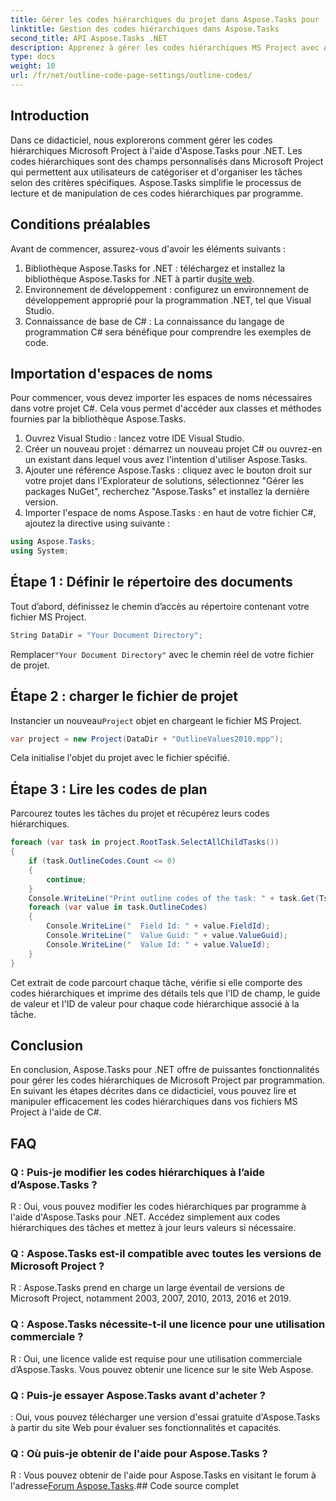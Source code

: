 ```yaml
---
title: Gérer les codes hiérarchiques du projet dans Aspose.Tasks pour .NET
linktitle: Gestion des codes hiérarchiques dans Aspose.Tasks
second_title: API Aspose.Tasks .NET
description: Apprenez à gérer les codes hiérarchiques MS Project avec Aspose.Tasks pour .NET. Simplifiez l’organisation du projet sans effort.
type: docs
weight: 10
url: /fr/net/outline-code-page-settings/outline-codes/
---
```

## Introduction
Dans ce didacticiel, nous explorerons comment gérer les codes hiérarchiques Microsoft Project à l'aide d'Aspose.Tasks pour .NET. Les codes hiérarchiques sont des champs personnalisés dans Microsoft Project qui permettent aux utilisateurs de catégoriser et d'organiser les tâches selon des critères spécifiques. Aspose.Tasks simplifie le processus de lecture et de manipulation de ces codes hiérarchiques par programme.
## Conditions préalables
Avant de commencer, assurez-vous d'avoir les éléments suivants :
1.  Bibliothèque Aspose.Tasks for .NET : téléchargez et installez la bibliothèque Aspose.Tasks for .NET à partir du[site web](https://releases.aspose.com/tasks/net/).
2. Environnement de développement : configurez un environnement de développement approprié pour la programmation .NET, tel que Visual Studio.
3. Connaissance de base de C# : La connaissance du langage de programmation C# sera bénéfique pour comprendre les exemples de code.

## Importation d'espaces de noms
Pour commencer, vous devez importer les espaces de noms nécessaires dans votre projet C#. Cela vous permet d'accéder aux classes et méthodes fournies par la bibliothèque Aspose.Tasks.
1. Ouvrez Visual Studio : lancez votre IDE Visual Studio.
2. Créer un nouveau projet : démarrez un nouveau projet C# ou ouvrez-en un existant dans lequel vous avez l'intention d'utiliser Aspose.Tasks.
3. Ajouter une référence Aspose.Tasks : cliquez avec le bouton droit sur votre projet dans l'Explorateur de solutions, sélectionnez "Gérer les packages NuGet", recherchez "Aspose.Tasks" et installez la dernière version.
4. Importer l'espace de noms Aspose.Tasks : en haut de votre fichier C#, ajoutez la directive using suivante :
```csharp
using Aspose.Tasks;
using System;

```
## Étape 1 : Définir le répertoire des documents
Tout d’abord, définissez le chemin d’accès au répertoire contenant votre fichier MS Project.
```csharp
String DataDir = "Your Document Directory";
```
 Remplacer`"Your Document Directory"` avec le chemin réel de votre fichier de projet.
## Étape 2 : charger le fichier de projet
 Instancier un nouveau`Project` objet en chargeant le fichier MS Project.
```csharp
var project = new Project(DataDir + "OutlineValues2010.mpp");
```
Cela initialise l'objet du projet avec le fichier spécifié.
## Étape 3 : Lire les codes de plan
Parcourez toutes les tâches du projet et récupérez leurs codes hiérarchiques.
```csharp
foreach (var task in project.RootTask.SelectAllChildTasks())
{
    if (task.OutlineCodes.Count <= 0)
    {
        continue;
    }
    Console.WriteLine("Print outline codes of the task: " + task.Get(Tsk.Name));
    foreach (var value in task.OutlineCodes)
    {
        Console.WriteLine("  Field Id: " + value.FieldId);
        Console.WriteLine("  Value Guid: " + value.ValueGuid);
        Console.WriteLine("  Value Id: " + value.ValueId);
    }
}
```
Cet extrait de code parcourt chaque tâche, vérifie si elle comporte des codes hiérarchiques et imprime des détails tels que l'ID de champ, le guide de valeur et l'ID de valeur pour chaque code hiérarchique associé à la tâche.

## Conclusion
En conclusion, Aspose.Tasks pour .NET offre de puissantes fonctionnalités pour gérer les codes hiérarchiques de Microsoft Project par programmation. En suivant les étapes décrites dans ce didacticiel, vous pouvez lire et manipuler efficacement les codes hiérarchiques dans vos fichiers MS Project à l'aide de C#.
## FAQ
### Q : Puis-je modifier les codes hiérarchiques à l’aide d’Aspose.Tasks ?
R : Oui, vous pouvez modifier les codes hiérarchiques par programme à l'aide d'Aspose.Tasks pour .NET. Accédez simplement aux codes hiérarchiques des tâches et mettez à jour leurs valeurs si nécessaire.
### Q : Aspose.Tasks est-il compatible avec toutes les versions de Microsoft Project ?
R : Aspose.Tasks prend en charge un large éventail de versions de Microsoft Project, notamment 2003, 2007, 2010, 2013, 2016 et 2019.
### Q : Aspose.Tasks nécessite-t-il une licence pour une utilisation commerciale ?
R : Oui, une licence valide est requise pour une utilisation commerciale d’Aspose.Tasks. Vous pouvez obtenir une licence sur le site Web Aspose.
### Q : Puis-je essayer Aspose.Tasks avant d'acheter ?
: Oui, vous pouvez télécharger une version d'essai gratuite d'Aspose.Tasks à partir du site Web pour évaluer ses fonctionnalités et capacités.
### Q : Où puis-je obtenir de l'aide pour Aspose.Tasks ?
 R : Vous pouvez obtenir de l'aide pour Aspose.Tasks en visitant le forum à l'adresse[Forum Aspose.Tasks](https://forum.aspose.com/c/tasks/15).## Code source complet